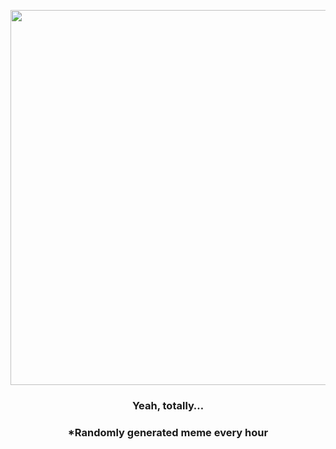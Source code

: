 <p align="center">
        <img src="https://i.redd.it/urg4tlv8cbw81.jpg" width="600" height="600">
        </p>
        <h3 align="center">Yeah, totally…</h3>
        <h3 align="center">*Randomly generated meme every hour</h3>
    